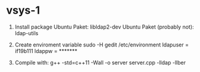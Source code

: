 # vsys-1

1) Install package
    Ubuntu Paket: libldap2-dev
    Ubuntu Paket (probably not): ldap-utils

2) Create enviroment variable
    sudo -H gedit /etc/environment
    ldapuser = if19b111
    ldappw = *******

3) Compile with: g++ -std=c++11 -Wall -o server server.cpp -lldap -llber